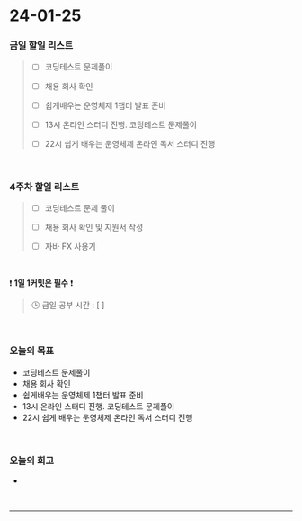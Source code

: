 # 24-01-25
### 금일 할일 리스트
> - [ ]  코딩테스트 문제풀이
>
> - [ ]  채용 회사 확인
>
> - [ ]  쉽게배우는 운영체제 1챕터 발표 준비
>
> - [ ]  13시 온라인 스터디 진행. 코딩테스트 문제풀이
>
> - [ ]  22시 쉽게 배우는 운영체제 온라인 독서 스터디 진행

<br/>

### 4주차 할일 리스트  
> - [ ]  코딩테스트 문제 풀이
>
> - [ ]  채용 회사 확인 및 지원서 작성
>
> - [ ]  자바 FX 사용기

<br/>

❗ **1일 1커밋은 필수** ❗
> 🕒 금일 공부 시간 : [  ]

<br/>

### 오늘의 목표
- 코딩테스트 문제풀이
- 채용 회사 확인
- 쉽게배우는 운영체제 1챕터 발표 준비
- 13시 온라인 스터디 진행. 코딩테스트 문제풀이
- 22시 쉽게 배우는 운영체제 온라인 독서 스터디 진행

<br>

### 오늘의 회고
- 


<br/>

------------  
